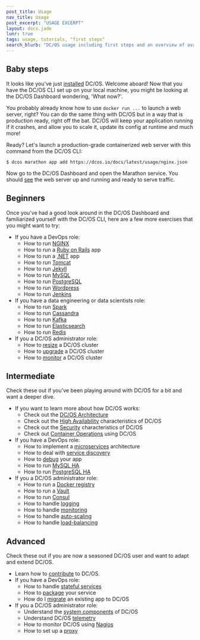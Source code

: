 ```yaml
---
post_title: Usage
nav_title: Usage
post_excerpt: "USAGE EXCERPT"
layout: docs.jade
lunr: true
tags: usage, tutorials, "first steps"
search_blurb: "DC/OS usage including first steps and an overview of available tutorials."
---
```


## Baby steps

It looks like you've just [installed](https://dcos.io/install/) DC/OS. Welcome aboard! Now that you have the DC/OS CLI set up on your local machine, you might be looking at the DC/OS Dashboard wondering, 'What now?'.

You probably already know how to use `docker run ...` to launch a web server, right? You can  do the same thing with DC/OS but in a way that is production ready, right off the bat. DC/OS will keep your application running if it crashes, and allow you to scale it, update its config at runtime and much more!

Ready? Let's launch a production-grade containerized web server with this command from the DC/OS CLI:

    $ dcos marathon app add https://dcos.io/docs/latest/usage/nginx.json

Now go to the DC/OS Dashboard and open the Marathon service. You should [see](img/usage_marathon_webserver.png) the web server up and running and ready to serve traffic.

## Beginners

Once you've had a good look around in the DC/OS Dashboard and familiarized yourself with the DC/OS CLI, here are a few more exercises that you might want to try:

- If you have a DevOps role:
  - How to run [NGINX](/usage/tutorials/nginx/)
  - How to run a [Ruby on Rails](/usage/tutorials/ruby-on-rails/) app
  - How to run a [.NET](/usage/tutorials/asp-dot-net/) app
  - How to run [Tomcat](/usage/tutorials/tomcat/)
  - How to run [Jekyll](/usage/tutorials/jekyll/)
  - How to run [MySQL](/usage/tutorials/mysql/)
  - How to run [PostgreSQL](/usage/tutorials/postgres/)
  - How to run [Wordpress](/usage/tutorials/wordpress/)
  - How to run [Jenkins](/usage/tutorials/jenkins/)
- If you have a data engineering or data scientists role:
  - How to run [Spark](/usage/tutorials/spark/)
  - How to run [Cassandra](/usage/tutorials/cassandra/)
  - How to run [Kafka](/usage/tutorials/kafka/)
  - How to run [Elasticsearch](/usage/tutorials/elasticsearch/)
  - How to run [Redis](/usage/tutorials/redis/)
- If you a DC/OS administrator role:
  - How to [resize](/administration/resizing/) a DC/OS cluster
  - How to [upgrade](/administration/upgrading/) a DC/OS cluster
  - How to [monitor](/administration/monitoring/) a DC/OS cluster

## Intermediate

Check these out if you've been playing around with DC/OS for a bit and want a deeper dive.

- If you want to learn more about how DC/OS works:
  - Check out the [DC/OS Architecture](/overview/architecture/)
  - Check out the [High Availability](/overview/high-availability/) characteristics of DC/OS
  - Check out the [Security](/overview/security/) characteristics of DC/OS
  - Check out [Container Operations](/overview/container-operations/) using DC/OS
- If you have a DevOps role:
  - How to implement a [microservices](/usage/tutorials/microservices/) architecture
  - How to deal with [service discovery](/usage/tutorials/service-discovery/)
  - How to [debug](/usage/tutorials/debugging/) your app
  - How to run [MySQL HA](/usage/tutorials/mysql-ha/)
  - How to run [PostgreSQL HA](/usage/tutorials/postgres-ha/)
- If you a DC/OS administrator role:
  - How to run a [Docker registry](/usage/tutorials/docker-registry/)
  - How to run a [Vault](/usage/tutorials/vault/)
  - How to run [Consul](/usage/tutorials/consul/)
  - How to handle [logging](/usage/tutorials/logging/)
  - How to handle [monitoring](/usage/tutorials/monitoring/)
  - How to handle [auto-scaling](/usage/tutorials/autoscaling/)
  - How to handle [load-balancing](/usage/tutorials/load-balancing/)

## Advanced

Check these out if you are now a seasoned DC/OS user and want to adapt and extend DC/OS.

- Learn how to [contribute](/overview/contribution/) to DC/OS.
- If you have a DevOps role:
  - How to handle [stateful services](/usage/tutorials/stateful-services/)
  - How to [package](/usage/tutorials/packaging/) your service
  - How do I [migrate](/overview/migration/) an existing app to DC/OS
- If you a DC/OS administrator role:
  - Understand the [system components](/administration/system-components/) of DC/OS
  - Understand DC/OS [telemetry](/administration/telemetry/)
  - How to monitor DC/OS using [Nagios](/administration/monitoring/nagios/)
  - How to set up a [proxy](/administration/proxy/)
